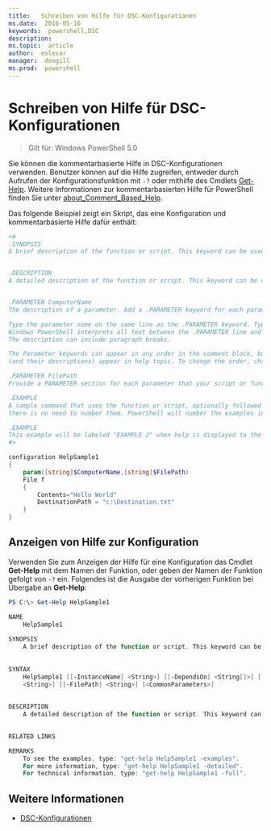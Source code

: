 ```yaml
---
title:   Schreiben von Hilfe für DSC-Konfigurationen
ms.date:  2016-05-16
keywords:  powershell,DSC
description:  
ms.topic:  article
author:  eslesar
manager:  dongill
ms.prod:  powershell
---
```


# Schreiben von Hilfe für DSC-Konfigurationen

>Gilt für: Windows PowerShell 5.0

Sie können die kommentarbasierte Hilfe in DSC-Konfigurationen verwenden. Benutzer können auf die Hilfe zugreifen, entweder durch Aufrufen der Konfigurationsfunktion mit `-?` oder mithilfe des Cmdlets [Get-Help](https://technet.microsoft.com/en-us/library/hh849696.aspx). Weitere Informationen zur kommentarbasierten Hilfe für PowerShell finden Sie unter [about_Comment_Based_Help](https://technet.microsoft.com/en-us/library/hh847834.aspx).

Das folgende Beispiel zeigt ein Skript, das eine Konfiguration und kommentarbasierte Hilfe dafür enthält:

```powershell
<#
.SYNOPSIS
A brief description of the function or script. This keyword can be used only once for each configuration.


.DESCRIPTION
A detailed description of the function or script. This keyword can be used only once for each configuration.


.PARAMETER ComputerName
The description of a parameter. Add a .PARAMETER keyword for each parameter in the function or script syntax.

Type the parameter name on the same line as the .PARAMETER keyword. Type the parameter description on the lines following the .PARAMETER keyword. 
Windows PowerShell interprets all text between the .PARAMETER line and the next keyword or the end of the comment block as part of the parameter description. 
The description can include paragraph breaks.

The Parameter keywords can appear in any order in the comment block, but the function or script syntax determines the order in which the parameters 
(and their descriptions) appear in help topic. To change the order, change the syntax.

.PARAMETER FilePath
Provide a PARAMETER section for each parameter that your script or function accepts.

.EXAMPLE
A sample command that uses the function or script, optionally followed by sample output and a description. Repeat this keyword for each example. If you have multiple examples,
there is no need to number them. PowerShell will number the examples in help text.

.EXAMPLE
This example will be labeled "EXAMPLE 2" when help is displayed to the user.
#>

configuration HelpSample1
{
    param([string]$ComputerName,[string]$FilePath)
    File f
    {
        Contents="Hello World"
        DestinationPath = "c:\Destination.txt"
    }
}
```

## Anzeigen von Hilfe zur Konfiguration

Verwenden Sie zum Anzeigen der Hilfe für eine Konfiguration das Cmdlet **Get-Help** mit dem Namen der Funktion, oder geben der Namen der Funktion gefolgt von `-?` ein. Folgendes ist die Ausgabe der vorherigen Funktion bei Übergabe an **Get-Help**:

```powershell
PS C:\> Get-Help HelpSample1

NAME
    HelpSample1
    
SYNOPSIS
    A brief description of the function or script. This keyword can be used only once for each configuration.
    
    
SYNTAX
    HelpSample1 [[-InstanceName] <String>] [[-DependsOn] <String[]>] [[-OutputPath] <String>] [[-ConfigurationData] <Hashtable>] [[-ComputerName] 
    <String>] [[-FilePath] <String>] [<CommonParameters>]
    
    
DESCRIPTION
    A detailed description of the function or script. This keyword can be used only once for each configuration.
    

RELATED LINKS

REMARKS
    To see the examples, type: "get-help HelpSample1 -examples".
    For more information, type: "get-help HelpSample1 -detailed".
    For technical information, type: "get-help HelpSample1 -full".
```

## Weitere Informationen
* [DSC-Konfigurationen](configurations.md)



<!--HONumber=Jun16_HO3-->


